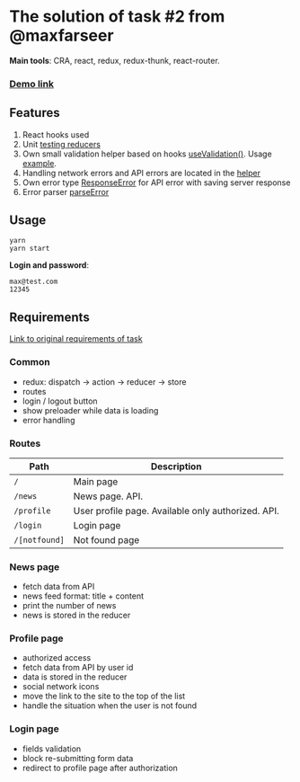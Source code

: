 # The solution of task #2 from @maxfarseer

**Main tools**: CRA, react, redux, redux-thunk, react-router.

### [Demo link](https://fivemru.github.io/maxpfrontend--tz-1-2/index.html)


## Features

1. React hooks used
1. Unit [testing reducers](https://github.com/fivemru/maxpfrontend--tz-1-2/tree/tz2/src/reducers)
1. Own small validation helper based on hooks [useValidation()](https://github.com/fivemru/maxpfrontend--tz-1-2/blob/tz2/src/helpers/useValidation.js). Usage [example](https://github.com/fivemru/maxpfrontend--tz-1-2/blob/tz2/src/components/LoginPage/LoginPage.js).
1. Handling network errors and API errors are located in the [helper](https://github.com/fivemru/maxpfrontend--tz-1-2/blob/tz2/src/helpers/network.js)
1. Own error type [ResponseError](https://github.com/fivemru/maxpfrontend--tz-1-2/blob/tz2/src/helpers/errors.js) for API error with saving server response
1. Error parser [parseError](https://github.com/fivemru/maxpfrontend--tz-1-2/blob/tz2/src/helpers/errors.js)

## Usage

```
yarn
yarn start
```

**Login and password**:
```
max@test.com
12345
```

## Requirements

[Link to original requirements of task](https://github.com/maxfarseer/tz-webinars/tree/tz-2-react-redux-router-async)

### Common

- redux: dispatch -> action -> reducer -> store
- routes
- login / logout button
- show preloader while data is loading
- error handling

### Routes

| Path          | Description                                        |
| ------------- | -------------------------------------------------- |
| `/`           | Main page                                          |
| `/news`       | News page. API.                                    |
| `/profile`    | User profile page. Available only authorized. API. |
| `/login`      | Login page                                         |
| `/[notfound]` | Not found page                                     |


### News page

- fetch data from API
- news feed format: title + content
- print the number of news
- news is stored in the reducer

### Profile page

- authorized access
- fetch data from API by user id
- data is stored in the reducer
- social network icons
- move the link to the site to the top of the list
- handle the situation when the user is not found


### Login page

- fields validation
- block re-submitting form data
- redirect to profile page after authorization

